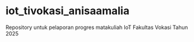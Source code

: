 # iot_tivokasi_anisaamalia
Repository untuk pelaporan progres matakuliah IoT Fakultas Vokasi Tahun 2025
